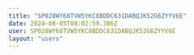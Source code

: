 ```yaml
---
title: "SP028WY68TVW5YKC8BDDC631DABQJK52G6ZYYV6E"
date: 2024-08-05T08:02:59.386Z
user: SP028WY68TVW5YKC8BDDC631DABQJK52G6ZYYV6E
layout: "users"
---
```

    